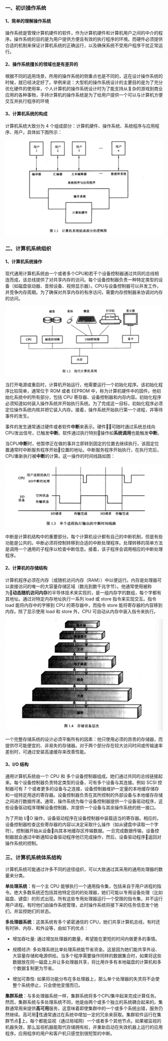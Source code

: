 
### 一、初识操作系统

#### 1、简单的理解操作系统
操作系统是管理计算机硬件的软件，作为计算机硬件和计算机用户之间的中介的程序。操作系统的目的是为用户提供方便且有效的执行程序的环境。而硬件必须提供合适的机制来保证计算机系统的正确运行，以及确保系统不受用户程序干扰正常运行。

#### 2、操作系统擅长的领域也是有差异的
根据不同的适用场景，所用的操作系统的侧重点也是不同的，这在设计操作系统的时候，就已经决定好了。举例来说：大型机的操作系统设计的主要目的是为了充分优化硬件的使用率，个人计算机的操作系统设计时为了能支持从复杂的游戏到商业应用的各种事物，手持计算机的操作系统是为了给用户提供一个可以与计算机方便交互并执行程序的环境

#### 3、计算机系统的构成
计算机系统大致分为 4 个组成部分：计算机硬件、操作系统、系统程序与应用程序、用户，具体如下图所示：

![计算机系统的构成](../images/01.png)


### 二、计算机系统组织

#### 1、计算机系统操作
现代通用计算机系统由一个或者多个CPU和若干个设备控制器通过共同的总线相连而成，该总线提供了对共享内存的访问。每个设备控制器负责一种特定类型的设备（如磁盘驱动器、音频设备、视频显示器）。CPU与设备控制器可以并发工作，并竞争内存周期。为了确保对共享内存的有序访问，需要内存控制器来协调对内存的访问。

![现代计算机系统](../images/02.png)

当打开电源或重启时，计算机开始运行，他需要运行一个初始化程序。该初始化程序比较简单，通常位于 ROM 或者 EEPROM 中，称为计算机硬件中的固件。他初始化系统中的所有部分，包括 CPU 寄存器、设备控制器和内存内容。初始化程序必须知道如何装入操作系统并开始执行系统。为了完成这一目标，初始化程序必须定位操作系统内核并把它装入内存。接着，操作系统开始执行第一个进程，并等待事件的发生。

事件的发生通常通过硬件或者软件**中断**来表示。硬件可随时通过系统总线向CPU发出信号，已触发**中断**。软件通过执行特别操作如**系统调用**也能触发**中断**。

当CPU**中断**时，他暂停正在做的事并立即转到固定的位置去继续执行，该固定位置通常时中断服务程序开始位置的地址。中断服务程序开始执行，在执行完后，CPU重新执行被**中断**的计算。这一操作的时间线路如图：

![单个进程执行输出的中断时间线路](../images/03.png)

中断是计算机结构中的重要部分。每个计算机设计都有自己的中断机制，但是有些功能是公共的。中断必须将控制转移到合适的中断处理程序。处理转移的简单方法是调用一个通用的子程序以检查中断信息。接着，该子程序会调用相应的中断处理程序。

#### 2、计算机的存储结构

计算机程序必须在内存（或随机访问内存（RAM））中以便运行。内存是处理器可以直接访问的唯一的大容量存储区域（数兆到数千兆字节）。他通常使用被称为**动态随机访问内存**的半导体技术来实现的，是一组内存字的数组，每个字都有其地址。通过对特定内存地址执行一系列 load 或 store 指令来实现交互。指令 load 能将内存中的字移到 CPU 的寄存器中，而指令 store 能将寄存器的内容移到内存。除了显示使用 load 和 store 外，CPU 可自动从内存中装入指令来执行。

![单个进程执行输出的中断时间线路](../images/04.png)

一个完整存储系统的设计必须平衡所有的因素：他只使用必须的昂贵的存储器，而提供尽可能便宜的、非易失的存储器。对于两个部分存在较大访问时间或传输速率差别时，可通过安装高速缓存来改善性能。

#### 3、I/O 结构

通用计算机系统由一个 CPU 和 多个设备控制器组成。她们通过共同的总线链接起来。每个设备控制器负责特定类型的设备，可有多个设备与其连接。例如 SCSI 控制器可有 7 个或者更多的设备与之连接，设备控制器维护一定量的本地缓存储存和一组特定用途的寄存器。设备控制器负责在其所控制的外部设备与本地缓存存储之间进行数据传递。通常，操作系统为每个设备控制器提供一个设备驱动程序，这些设备驱动程序理解设备控制器，并提供一个设备与其余操作系统的统一接口。

为了开始 I/O 操作，设备驱动程序在设备控制器中装载适当的寄存器。相应的，设备控制器检查这些寄存器的内容以决定采取什么操作（如从键盘中读取一个字符）。控制器开始从设备向其本地缓存区传输数据。一旦完成数据传输，设备控制器就会通过中断通知设备驱动程序他已完成操作，然后，设备驱动程序返回对操作系统的控制。

### 三、计算机系统体系结构

计算机系统可能通过许多不同的途径组织，可以大致通过其采用的通用处理器的数量来分类。

**单处理系统**：有一个主 CPU 能够执行一个通用指令集，包括来自于用户进程的指令。绝大多数系统还包括其他特定目的的处理器，她们可能以专用设备处理（比如磁盘、键盘）的形式出现。所有这些专用处理器运行一个受限的指令集，并不运行用户进程。有时他们由操作系统管理，此时操作系统将接下来的任务信息发个她们，并监控她们的状态。

**多处理器系统**：这类系统有多个紧密通信的 CPU，她们共享计算机总线，有时还有时钟、内存、和外设等，由如下的优点：
* 增加吞吐量: 通过增加处理器的数量，希望能在更短的时间内做更多的事情。

* 规模经济: 多处理系统比单处理系统能节省资金。这是因为她们能共享外设、大容量存储和电源供给。当多个程序需要操作同样的数据集合时，如果将这些数据放在同一磁盘上并让多处理器共享，将比用许多有本地磁盘的计算机和多个数据复制更为节省。

* 增加可靠性: 如果将功能分布在多处理器上，那么单个处理器的失灵将不会使整个系统停止，只会使他变慢而已。

**集群系统**：与多处理器系统一样，集群系统将多个CPU集中起来完成计算任务。然而，集群系统与多处理系统不同，他是由两个或多个独立的系统耦合起来的。集群通常用来提供**高可用**服务，这意味着即使集群中的一个或多个系统出错，服务仍然继续。高可用性通常通过在系统中增加一定的冗余来获取。集群软件运行在集群节点上，每个都能监视（通过局域网）一个或者多个其他节点。如果被监视的机器失效，那么监视机器能取代存储拥有权，并重新启动在失效机器上运行的应用程序。应用程序的用户和客户机只感觉到很短暂的中断。
